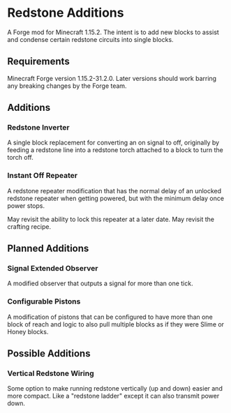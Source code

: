 # Redstone Additions
A Forge mod for Minecraft 1.15.2.  The intent is to add new blocks to assist and condense certain redstone circuits into single blocks.

## Requirements
Minecraft Forge version 1.15.2-31.2.0.  Later versions should work barring any breaking changes by the Forge team.

## Additions
### Redstone Inverter
A single block replacement for converting an on signal to off, originally by feeding a redstone line into a redstone torch attached to a block to turn the torch off.

### Instant Off Repeater
A redstone repeater modification that has the normal delay of an unlocked redstone repeater when getting powered, but with the minimum delay once power stops.

May revisit the ability to lock this repeater at a later date.  May revisit the crafting recipe.

## Planned Additions
### Signal Extended Observer
A modified observer that outputs a signal for more than one tick.

### Configurable Pistons
A modification of pistons that can be configured to have more than one block of reach and logic to also pull multiple blocks as if they were Slime or Honey blocks.

## Possible Additions
### Vertical Redstone Wiring
Some option to make running redstone vertically (up and down) easier and more compact.  Like a "redstone ladder" except it can also transmit power down.